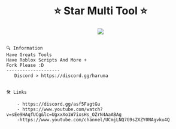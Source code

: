  
<h1 align="center">⭐ Star Multi Tool ⭐  </h1>

<p align="center">
  <img src="https://cdn.discordapp.com/attachments/1093289506821648434/1097865100737642596/image.png">
</p>
</p>

<p align="center">


```  

🔍 Information
Have Greats Tools
Have Roblox Scripts And More +
Fork Please :D
--------------------
   Discord > https://discord.gg/haruma
      
   
🛠️ Links
    
    - https://discord.gg/asf5FagtGu
    - https://www.youtube.com/watch?v=sEe9HAqfUCg&lc=UgxxXo1W7ixsHs_OZrN4AaABAg
    -https://www.youtube.com/channel/UCmjLNQ7G9sZXZY0NAgvku4Q
   
 
```
